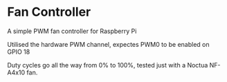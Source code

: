 # Fan Controller

A simple PWM fan controller for Raspberry Pi

Utilised the hardware PWM channel, expectes PWM0 to be enabled on GPIO 18

Duty cycles go all the way from 0% to 100%, tested just with a Noctua NF-A4x10
fan.
